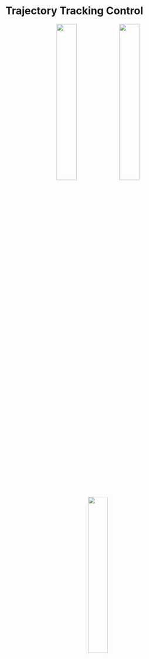 # Trajectory Tracking Control

<p align="center">
  <img src="https://github.com/user-attachments/assets/50140508-8634-4331-a070-37be34335195" width="33%" />
  <img src="https://github.com/user-attachments/assets/527ad299-1f5a-4cb7-a935-4ceb217da91d" width="33%" />
  <img src="https://github.com/user-attachments/assets/1ebddae2-a2a2-4ea9-9461-33db2c166d90" width="33%" />
</p>

